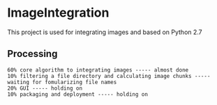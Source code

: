 # ImageIntegration
This project is used for integrating images and based on Python 2.7

## Processing
    60% core algorithm to integrating images ----- almost done
    10% filtering a file directory and calculating image chunks ----- waiting for fomularizing file names
    20% GUI ----- holding on
    10% packaging and deployment ----- holding on
